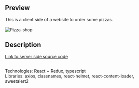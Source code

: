 ## Preview

This is a client side of a website to order some pizzas. </br>
</br>
![Pizza-shop](https://user-images.githubusercontent.com/57848626/88336726-2f182780-cd3e-11ea-99b8-2880e63d5dd6.JPG)

## Description

[Link to server side source code](https://github.com/quinsberry/pizza-shop-server)
</br>

</br>
Technologies: React + Redux, typescript </br>
Libraries: axios, classnames, react-helmet, react-content-loader, sweetalert2
